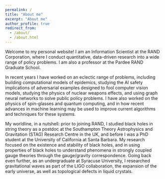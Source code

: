 ```yaml
---
permalink: /
title: "About me"
excerpt: "About me"
author_profile: true
redirect_from:
  - /about/
  - /about.html
---
```


Welcome to my personal website! I am an Information Scientist at the RAND Corporation, where I conduct quantitative, data-driven research into a wide range of policy problems. I am also a professor at the Pardee RAND Graduate School.

In recent years I have worked on an eclectic range of problems, including building computational models of epidemics, studying the AI safety implications of adversarial examples designed to fool computer vision models, studying the physics of nuclear weapons effects, and using graph neural networks to solve public policy problems. I have also worked on the physics of spin-glasses and quantum computing, and in how recent advances in machine learning may be used to improve current algorithms and techniques for these systems.

My worldline, in a nutshell: prior to joining RAND, I studied black holes in string theory as a postdoc at the Southampton Theory Astrophysics and Gravitation (STAG) Research Centre in the UK, and before I was a PhD student at the University of California at Santa Barbara. My research focused on the existence and stability of black holes, and in using properties of black holes to understand phenomena in strongly coupled gauge theories through the gauge/gravity correspondence. Going back even further, as an undergraduate at Syracuse University, I researched gravitational waves as part of the LIGO collaboration, the expansion of the early universe, as well as topological defects in liquid crystals.
